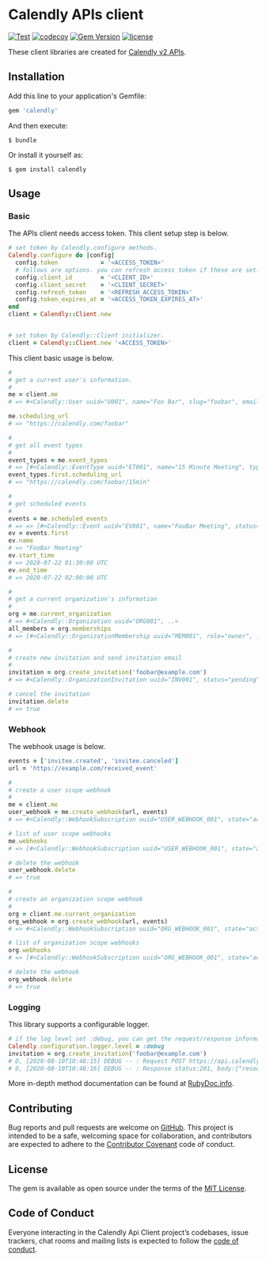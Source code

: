 # Calendly APIs client

[![Test](https://github.com/koshilife/calendly-api-ruby-client/workflows/Test/badge.svg)](https://github.com/koshilife/calendly-api-ruby-client/actions?query=workflow%3ATest)
[![codecov](https://codecov.io/gh/koshilife/calendly-api-ruby-client/branch/master/graph/badge.svg)](https://codecov.io/gh/koshilife/calendly-api-ruby-client)
[![Gem Version](https://badge.fury.io/rb/calendly.svg)](http://badge.fury.io/rb/calendly)
[![license](https://img.shields.io/github/license/koshilife/calendly-api-ruby-client)](https://github.com/koshilife/calendly-api-ruby-client/blob/master/LICENSE.txt)

These client libraries are created for [Calendly v2 APIs](https://calendly.stoplight.io/).

## Installation

Add this line to your application's Gemfile:

```ruby
gem 'calendly'
```

And then execute:

    $ bundle

Or install it yourself as:

    $ gem install calendly

## Usage

### Basic

The APIs client needs access token.
This client setup step is below.

```ruby
# set token by Calendly.configure methods.
Calendly.configure do |config|
  config.token            = '<ACCESS_TOKEN>'
  # follows are options. you can refresh access token if these are set.
  config.client_id        = '<CLIENT_ID>'
  config.client_secret    = '<CLIENT_SECRET>'
  config.refresh_token    = '<REFRESH_ACCESS_TOKEN>'
  config.token_expires_at = '<ACCESS_TOKEN_EXPIRES_AT>'
end
client = Calendly::Client.new


# set token by Calendly::Client initializer.
client = Calendly::Client.new '<ACCESS_TOKEN>'
```

This client basic usage is below.

```ruby
#
# get a current user's information.
#
me = client.me
# => #<Calendly::User uuid="U001", name="Foo Bar", slug="foobar", email="foobar@example.com", ..>

me.scheduling_url
# => "https://calendly.com/foobar"

#
# get all event types
#
event_types = me.event_types
# => [#<Calendly::EventType uuid="ET001", name="15 Minute Meeting", type="StandardEventType", slug="15min", active=true, kind="solo", scheduling_url="https://calendly.com/foobar/15min", ..>, #<Calendly::EventType uuid="ET002", name="30 Minute Meeting", type="StandardEventType", slug="30min", active=true, kind="solo", scheduling_url="https://calendly.com/foobar/30min", ..>]
event_types.first.scheduling_url
# => "https://calendly.com/foobar/15min"

#
# get scheduled events
#
events = me.scheduled_events
# => => [#<Calendly::Event uuid="EV001", name="FooBar Meeting", status="active", ..>, #<Calendly::Event uuid="EV002", name="Team Meeting", status="active", ..>]
ev = events.first
ev.name
# => "FooBar Meeting"
ev.start_time
# => 2020-07-22 01:30:00 UTC
ev.end_time
# => 2020-07-22 02:00:00 UTC

#
# get a current organization's information
#
org = me.current_organization
# => #<Calendly::Organization uuid="ORG001", ..>
all_members = org.memberships
# => [#<Calendly::OrganizationMembership uuid="MEM001", role="owner", ..>, #<Calendly::OrganizationMembership uuid="MEM002", role="user", ..>]

#
# create new invitation and send invitation email
#
invitation = org.create_invitation('foobar@example.com')
# => #<Calendly::OrganizationInvitation uuid="INV001", status="pending", email="foobar@example.com", ..>

# cancel the invitation
invitation.delete
# => true
```

### Webhook

The webhook usage is below.

```ruby
events = ['invitee.created', 'invitee.canceled']
url = 'https://example.com/received_event'

#
# create a user scope webhook
#
me = client.me
user_webhook = me.create_webhook(url, events)
# => #<Calendly::WebhookSubscription uuid="USER_WEBHOOK_001", state="active", scope="user", events=["invitee.created", "invitee.canceled"], callback_url="https://example.com/received_event", ..>

# list of user scope webhooks
me.webhooks
# => [#<Calendly::WebhookSubscription uuid="USER_WEBHOOK_001", state="active", scope="user", events=["invitee.created", "invitee.canceled"], callback_url="https://example.com/received_event", ..>]

# delete the webhook
user_webhook.delete
# => true

#
# create an organization scope webhook
#
org = client.me.current_organization
org_webhook = org.create_webhook(url, events)
# => #<Calendly::WebhookSubscription uuid="ORG_WEBHOOK_001", state="active", scope="organization", events=["invitee.created", "invitee.canceled"], callback_url="https://example.com/received_event", ..>

# list of organization scope webhooks
org.webhooks
# => [#<Calendly::WebhookSubscription uuid="ORG_WEBHOOK_001", state="active", scope="organization", events=["invitee.created", "invitee.canceled"], callback_url="https://example.com/received_event", ..>]

# delete the webhook
org_webhook.delete
# => true
```

### Logging

This library supports a configurable logger.

```ruby
# if the log level set :debug, you can get the request/response information.
Calendly.configuration.logger.level = :debug
invitation = org.create_invitation('foobar@example.com')
# D, [2020-08-10T10:48:15] DEBUG -- : Request POST https://api.calendly.com/organizations/ORG001/invitations params:, body:{:email=>"foobar@example.com"}
# D, [2020-08-10T10:48:16] DEBUG -- : Response status:201, body:{"resource":{"created_at":"2020-08-10T10:48:16.051159Z","email":"foobar@example.com","last_sent_at":"2020-08-10T10:48:16.096518Z","organization":"https://api.calendly.com/organizations/ORG001","status":"pending","updated_at":"2020-08-10T10:48:16.051159Z","uri":"https://api.calendly.com/organizations/ORG001/invitations/INV001"}}
```

More in-depth method documentation can be found at [RubyDoc.info](https://www.rubydoc.info/gems/calendly/).

## Contributing

Bug reports and pull requests are welcome on [GitHub](https://github.com/koshilife/calendly-api-ruby-client). This project is intended to be a safe, welcoming space for collaboration, and contributors are expected to adhere to the [Contributor Covenant](http://contributor-covenant.org) code of conduct.

## License

The gem is available as open source under the terms of the [MIT License](https://opensource.org/licenses/MIT).

## Code of Conduct

Everyone interacting in the Calendly Api Client project’s codebases, issue trackers, chat rooms and mailing lists is expected to follow the [code of conduct](https://github.com/koshilife/calendly-api-ruby-client/blob/master/CODE_OF_CONDUCT.md).
